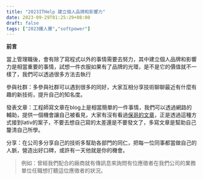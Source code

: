 ```yaml
---
title: "2023ITHelp 建立個人品牌和影響力"
date: 2023-09-29T01:25:29+08:00
draft: false
tags: ["2023鐵人賽","softpower"]
---
```


**前言**

當上管理職後，會有除了寫程式以外的事情需要去努力，其中建立個人品牌和影響力是相當重要的事情，試想一件衣服如果有了品牌的光環，是不是它的價值就不一樣了，我們可以透過很多方法去執行

參與社群：多參與社群可以遇到很多的同好，大家互相分享技術聊聊最近有什麼有趣的新技術，提升自己的知名度。

發表文章：工程師寫文章在blog上是相當簡單的一件事情，我們可以透過網路的輔助，提供一個機會讓自己被看見，大家有沒有看過[保哥的文章](https://blog.miniasp.com/post/2020/08/27/How-to-make-right-decision-to-choose-vendor)，正是透過這種方式接到lativ的案子，不要去想自己寫的太差還是不要發文了，多寫文章是幫助自己釐清自己所學。

分享：在公司多分享自己的技術多幫助各部門的同仁，把每一位同事都當做自己的人脈，營造出好口碑，或許有一天他就是你的機會。

> 例如：曾經我們配合的廠商就有傳訊息來詢問有位應徵者在我們公司的業務單位任職想打聽這位應徵者的狀況。
